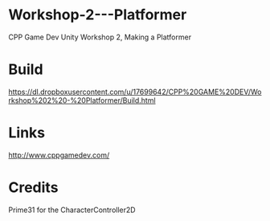 Workshop-2---Platformer
=======================

CPP Game Dev Unity Workshop 2, Making a Platformer

Build
=====
https://dl.dropboxusercontent.com/u/17699642/CPP%20GAME%20DEV/Workshop%202%20-%20Platformer/Build.html

Links
======
http://www.cppgamedev.com/

Credits
======
Prime31 for the CharacterController2D
